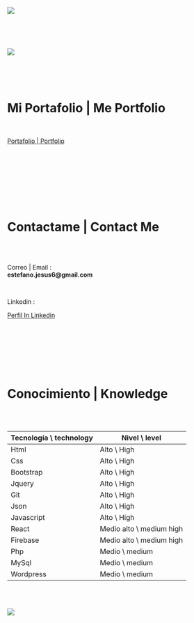 ![](https://i.ibb.co/KjDKJNW/Header-Footer.png)

<br>
<br>
<br>

![](https://i.ibb.co/txgpz0s/Logo-Ec.png)

<br>
<br>
<br>

Mi Portafolio               |           Me Portfolio
=============

<br>

[Portafolio | Portfolio](https://estefanoc.github.io/EstefanoC/#/ "Portfolio Link")

<br>
<br>
<br>
<br>
<br>
<br>
<br>

Contactame               |           Contact Me
=============

<br>
<br>

<p>Correo  |  Email : 
    <br>
    <strong> estefano.jesus6@gmail.com</strong>
</p>
<br>
<p>Linkedin :</p>

[Perfil In Linkedin](https://www.linkedin.com/in/estefano-chacon/ "Linkedin")

<br>
<br>
<br>
<br>
<br>
<br>


Conocimiento                |           Knowledge
=============

<br>
<br>


Tecnología  \  technology  | Nivel  \  level
------------- | -------------
Html  | Alto \ High
Css  | Alto \ High 
Bootstrap  | Alto \ High
Jquery  | Alto \ High 
Git  | Alto \ High 
Json  | Alto \ High 
Javascript  | Alto \ High
React  | Medio alto \ medium high 
Firebase  | Medio alto \ medium high
Php  | Medio \ medium 
MySql  | Medio \ medium
Wordpress  | Medio \ medium

<br>
<br>


![](https://i.ibb.co/KjDKJNW/Header-Footer.png)
